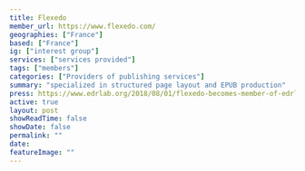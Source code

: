 ```yaml
---
title: Flexedo
member_url: https://www.flexedo.com/
geographies: ["France"]
based: ["France"]
ig: ["interest group"] 
services: ["services provided"] 
tags: ["members"]
categories: ["Providers of publishing services"]
summary: "specialized in structured page layout and EPUB production"
press: https://www.edrlab.org/2018/08/01/flexedo-becomes-member-of-edrlab/
active: true
layout: post
showReadTime: false
showDate: false
permalink: ""
date: 
featureImage: ""
---
```

